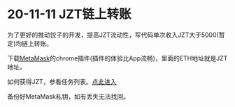# 20-11-11 JZT链上转账

为了更好的推动饺子的开发，提高JZT流动性，写代码单次收入JZT大于5000(暂定)均链上转账。

下载[MetaMask](https://metamask.io/)的chrome插件(插件的体验比App流畅)，里面的ETH地址就是JZT地址。

如何获得JZT，参看任务列表。[点此进入](https://github.com/Jzvd/JiaoZiVideoPlayer/wiki/%E9%A5%BA%E5%AD%90%E4%BB%BB%E5%8A%A1)

备份好MetaMask私钥，如有丢失无法找回。

